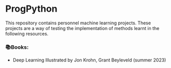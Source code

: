 # ProgPython
This repository contains personnel machine learning projects. These projects are a way of testing the implementation of methods learnt in the following resources. 

### 📚Books:
- Deep Learning Illustrated by Jon Krohn, Grant Beyleveld (summer 2023)
